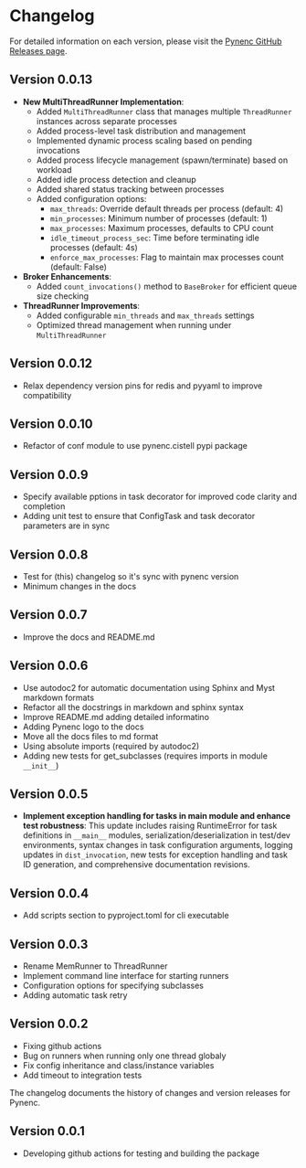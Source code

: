 # Changelog

For detailed information on each version, please visit the [Pynenc GitHub Releases page](https://github.com/pynenc/pynenc/releases).

## Version 0.0.13

- **New MultiThreadRunner Implementation**:
  - Added `MultiThreadRunner` class that manages multiple `ThreadRunner` instances across separate processes
  - Added process-level task distribution and management
  - Implemented dynamic process scaling based on pending invocations
  - Added process lifecycle management (spawn/terminate) based on workload
  - Added idle process detection and cleanup
  - Added shared status tracking between processes
  - Added configuration options:
    - `max_threads`: Override default threads per process (default: 4)
    - `min_processes`: Minimum number of processes (default: 1)
    - `max_processes`: Maximum processes, defaults to CPU count
    - `idle_timeout_process_sec`: Time before terminating idle processes (default: 4s)
    - `enforce_max_processes`: Flag to maintain max processes count (default: False)
- **Broker Enhancements**:
  - Added `count_invocations()` method to `BaseBroker` for efficient queue size checking
- **ThreadRunner Improvements**:
  - Added configurable `min_threads` and `max_threads` settings
  - Optimized thread management when running under `MultiThreadRunner`

## Version 0.0.12

- Relax dependency version pins for redis and pyyaml to improve compatibility

## Version 0.0.10

- Refactor of conf module to use pynenc.cistell pypi package

## Version 0.0.9

- Specify available pptions in task decorator for improved code clarity and completion
- Adding unit test to ensure that ConfigTask and task decorator parameters are in sync

## Version 0.0.8

- Test for (this) changelog so it's sync with pynenc version
- Minimum changes in the docs

## Version 0.0.7

- Improve the docs and README.md

## Version 0.0.6

- Use autodoc2 for automatic documentation using Sphinx and Myst markdown formats
- Refactor all the docstrings in markdown and sphinx syntax
- Improve README.md adding detailed informatino
- Adding Pynenc logo to the docs
- Move all the docs files to md format
- Using absolute imports (required by autodoc2)
- Adding new tests for get_subclasses (requires imports in module `__init__`)

## Version 0.0.5

- **Implement exception handling for tasks in **main** module and enhance test robustness**:
  This update includes raising RuntimeError for task definitions in `__main__` modules,
  serialization/deserialization in test/dev environments, syntax changes in task configuration arguments,
  logging updates in `dist_invocation`, new tests for exception handling and task ID generation,
  and comprehensive documentation revisions.

## Version 0.0.4

- Add scripts section to pyproject.toml for cli executable

## Version 0.0.3

- Rename MemRunner to ThreadRunner
- Implement command line interface for starting runners
- Configuration options for specifying subclasses
- Adding automatic task retry

## Version 0.0.2

- Fixing github actions
- Bug on runners when running only one thread globaly
- Fix config inheritance and class/instance variables
- Add timeout to integration tests

The changelog documents the history of changes and version releases for Pynenc.

## Version 0.0.1

- Developing github actions for testing and building the package
